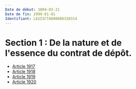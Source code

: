 ```yaml
---
Date de début: 1804-03-21
Date de fin: 2999-01-01
Identifiant: LEGISCTA000006150314
---
```


<h1>Section 1 : De la nature et de l'essence du contrat de dépôt.</h1>

- [Article 1917](article_1917.md)
- [Article 1918](article_1918.md)
- [Article 1919](article_1919.md)
- [Article 1920](article_1920.md)
